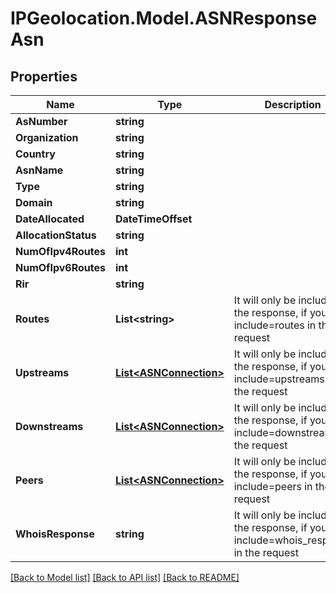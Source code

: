 # IPGeolocation.Model.ASNResponseAsn

## Properties

Name | Type | Description | Notes
------------ | ------------- | ------------- | -------------
**AsNumber** | **string** |  | [optional] 
**Organization** | **string** |  | [optional] 
**Country** | **string** |  | [optional] 
**AsnName** | **string** |  | [optional] 
**Type** | **string** |  | [optional] 
**Domain** | **string** |  | [optional] 
**DateAllocated** | **DateTimeOffset** |  | [optional] 
**AllocationStatus** | **string** |  | [optional] 
**NumOfIpv4Routes** | **int** |  | [optional] 
**NumOfIpv6Routes** | **int** |  | [optional] 
**Rir** | **string** |  | [optional] 
**Routes** | **List&lt;string&gt;** | It will only be included in the response, if you set include&#x3D;routes in the request | [optional] 
**Upstreams** | [**List&lt;ASNConnection&gt;**](ASNConnection.md) | It will only be included in the response, if you set include&#x3D;upstreams in the request | [optional] 
**Downstreams** | [**List&lt;ASNConnection&gt;**](ASNConnection.md) | It will only be included in the response, if you set include&#x3D;downstreams in the request | [optional] 
**Peers** | [**List&lt;ASNConnection&gt;**](ASNConnection.md) | It will only be included in the response, if you set include&#x3D;peers in the request | [optional] 
**WhoisResponse** | **string** | It will only be included in the response, if you set include&#x3D;whois_response in the request | [optional] 

[[Back to Model list]](../../README.md#documentation-for-models) [[Back to API list]](../../README.md#documentation-for-api-endpoints) [[Back to README]](../../README.md)

